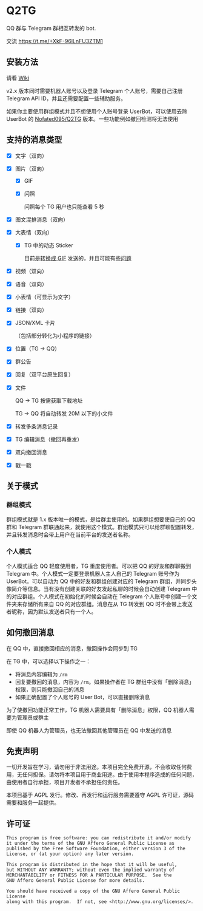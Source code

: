# Q2TG
QQ 群与 Telegram 群相互转发的 bot.

交流 https://t.me/+XkF-96lLnFU3ZTM1

## 安装方法

请看 [Wiki](https://github.com/Clansty/Q2TG/wiki/%E5%AE%89%E8%A3%85%E9%83%A8%E7%BD%B2)

v2.x 版本同时需要机器人账号以及登录 Telegram 个人账号，需要自己注册 Telegram API ID，并且还需要配置一些辅助服务。

如果你主要使用群组模式并且不想使用个人账号登录 UserBot，可以使用去除 UserBot 的 [Nofated095/Q2TG](https://github.com/Nofated095/Q2TG) 版本。一些功能例如撤回检测将无法使用

## 支持的消息类型

- [x] 文字（双向）
- [x] 图片（双向）
  - [x] GIF
  - [x] 闪照

    闪照每个 TG 用户也只能查看 5 秒
- [x] 图文混排消息（双向）
- [x] 大表情（双向）
  - [x] TG 中的动态 Sticker

    目前是[转换成 GIF](https://github.com/ed-asriyan/tgs-to-gif) 发送的，并且可能有些[问题](https://github.com/ed-asriyan/tgs-to-gif/issues/13#issuecomment-633244547)
- [x] 视频（双向）
- [x] 语音（双向）
- [x] 小表情（可显示为文字）
- [x] 链接（双向）
- [x] JSON/XML 卡片

  （包括部分转化为小程序的链接）
- [x] 位置（TG -> QQ）
- [x] 群公告
- [x] 回复（双平台原生回复）
- [x] 文件

  QQ -> TG 按需获取下载地址

  TG -> QQ 将自动转发 20M 以下的小文件
- [x] 转发多条消息记录
- [x] TG 编辑消息（撤回再重发）
- [x] 双向撤回消息
- [x] 戳一戳

## 关于模式

### 群组模式

群组模式就是 1.x 版本唯一的模式，是给群主使用的。如果群组想要使自己的 QQ 群和 Telegram 群联通起来，就使用这个模式。群组模式只可以给群聊配置转发，并且转发消息时会带上用户在当前平台的发送者名称。

### 个人模式

个人模式适合 QQ 轻度使用者，TG 重度使用者。可以把 QQ 的好友和群聊搬到 Telegram 中。个人模式一定要登录机器人主人自己的 Telegram 账号作为 UserBot。可以自动为 QQ 中的好友和群组创建对应的 Telegram 群组，并同步头像简介等信息。当有没有创建关联的好友发起私聊的时候会自动创建 Telegram 中的对应群组。个人模式在初始化的时候会自动在 Telegram 个人账号中创建一个文件夹来存储所有来自 QQ 的对应群组。消息在从 TG 转发到 QQ 时不会带上发送者昵称，因为默认发送者只有一个人。

## 如何撤回消息

在 QQ 中，直接撤回相应的消息，撤回操作会同步到 TG

在 TG 中，可以选择以下操作之一：

- 将消息内容编辑为 `/rm`
- 回复要撤回的消息，内容为 `/rm`。如果操作者在 TG 群组中没有「删除消息」权限，则只能撤回自己的消息
- 如果正确配置了个人账号的 User Bot，可以直接删除消息

为了使撤回功能正常工作，TG 机器人需要具有「删除消息」权限，QQ 机器人需要为管理员或群主

即使 QQ 机器人为管理员，也无法撤回其他管理员在 QQ 中发送的消息

## 免责声明

一切开发旨在学习，请勿用于非法用途。本项目完全免费开源，不会收取任何费用，无任何担保。请勿将本项目用于商业用途。由于使用本程序造成的任何问题，由使用者自行承担，项目开发者不承担任何责任。

本项目基于 AGPL 发行。修改、再发行和运行服务需要遵守 AGPL 许可证，源码需要和服务一起提供。

## 许可证

```
This program is free software: you can redistribute it and/or modify
it under the terms of the GNU Affero General Public License as
published by the Free Software Foundation, either version 3 of the
License, or (at your option) any later version.

This program is distributed in the hope that it will be useful,
but WITHOUT ANY WARRANTY; without even the implied warranty of
MERCHANTABILITY or FITNESS FOR A PARTICULAR PURPOSE.  See the
GNU Affero General Public License for more details.

You should have received a copy of the GNU Affero General Public License
along with this program.  If not, see <http://www.gnu.org/licenses/>.
```
